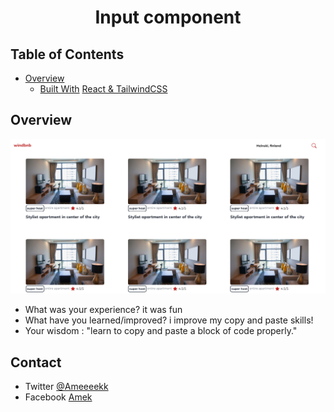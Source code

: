 <!-- Please update value in the {}  -->

<h1 align="center">Input component</h1>


<!-- TABLE OF CONTENTS -->

## Table of Contents

- [Overview](#overview)
  - [Built With](#built-with)
      [React & TailwindCSS](#built-with)

      

<!-- OVERVIEW -->

## Overview

<img src='thumb.png'>



- What was your experience?
      it was fun
- What have you learned/improved? 
      i improve my copy and paste skills!
- Your wisdom : "learn to copy and paste a block of code properly." 




<!-- This section should list any articles or add-ons/plugins that helps you to complete the project. This is optional but it will help you in the future. For exmpale -->

      
## Contact

- Twitter [@Ameeeekk](https://twitter.com/Ameeeekk)
- Facebook [Amek](https://www.facebook.com/ameeek.code/)

